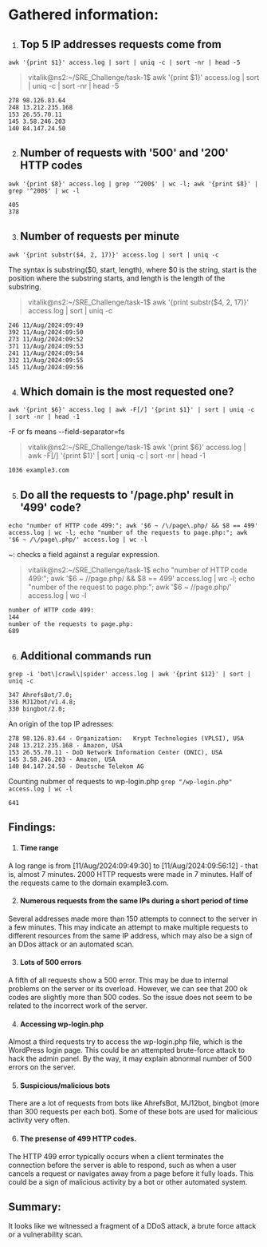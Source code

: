 # Gathered information:

1. ## Top 5 IP addresses requests come from 
  ```awk '{print $1}' access.log | sort | uniq -c | sort -nr | head -5```

> vitalik@ns2:~/SRE_Challenge/task-1$ awk '{print $1}' access.log | sort | uniq -c | sort -nr | head -5
  
    278 98.126.83.64
    248 13.212.235.168
    153 26.55.70.11
    145 3.58.246.203
    140 84.147.24.50

2. ## Number of requests with '500' and '200' HTTP codes

  ```awk '{print $8}' access.log | grep '^200$' | wc -l; awk '{print $8}' | grep '^200$' | wc -l```

    405
    378

3. ## Number of requests per minute 
  ```awk '{print substr($4, 2, 17)}' access.log | sort | uniq -c```

The syntax is substring($0, start, length), where $0 is the string, 
start is the position where the substring starts, and length is the length of the substring.

> vitalik@ns2:~/SRE_Challenge/task-1$ awk '{print substr($4, 2, 17)}' access.log | sort | uniq -c
    
    246 11/Aug/2024:09:49
    392 11/Aug/2024:09:50
    273 11/Aug/2024:09:52
    371 11/Aug/2024:09:53
    241 11/Aug/2024:09:54
    332 11/Aug/2024:09:55
    145 11/Aug/2024:09:56

4. ## Which domain is the most requested one? 
  ```awk '{print $6}' access.log | awk -F[/] '{print $1}' | sort | uniq -c | sort -nr | head -1```
 
-F or fs means --field-separator=fs

> vitalik@ns2:~/SRE_Challenge/task-1$ awk '{print $6}' access.log | awk -F[/] '{print $1}' | sort | uniq -c | sort -nr | head -1

    1036 example3.com

5. ## Do all the requests to '/page.php' result in '499' code? 
  ```echo "number of HTTP code 499:"; awk '$6 ~ /\/page\.php/ && $8 == 499' access.log | wc -l; echo "number of the requests to page.php:"; awk '$6 ~ /\/page\.php/' access.log | wc -l``` 

~: checks a field against a regular expression.

> vitalik@ns2:~/SRE_Challenge/task-1$ echo "number of HTTP code 499:"; awk '$6 ~ /\/page\.php/ && $8 == 499' access.log | wc -l; echo "number of the request  to page.php:"; awk '$6 ~ /\/page\.php/' access.log | wc -l
 
    number of HTTP code 499:
    144
    number of the requests to page.php:
    689

6. ## Additional commands run

```grep -i 'bot\|crawl\|spider' access.log | awk '{print $12}' | sort | uniq -c```

    347 AhrefsBot/7.0;
    336 MJ12bot/v1.4.8;
    330 bingbot/2.0;

An origin of the top IP adresses:

    278 98.126.83.64 - Organization:   Krypt Technologies (VPLSI), USA
    248 13.212.235.168 - Amazon, USA
    153 26.55.70.11 - DoD Network Information Center (DNIC), USA
    145 3.58.246.203 - Amazon, USA
    140 84.147.24.50 - Deutsche Telekom AG

Counting nubmer of requests to wp-login.php
```grep "/wp-login.php" access.log | wc -l```

    641


## **Findings:**

1. #### Time range
A log range is from [11/Aug/2024:09:49:30] to [11/Aug/2024:09:56:12] - that is, almost 7 minutes. 2000 HTTP requests were made in 7 minutes.
Half of the requests came to the domain example3.com.

2. #### Numerous requests from the same IPs during a short period of time
Several addresses made more than 150 attempts to connect to the server in a few minutes. This may indicate an attempt to make multiple requests to different resources from the same IP address, which may also be a sign of an DDos attack or an automated scan.

3. #### Lots of 500 errors
A fifth of all requests show a 500 error. This may be due to internal problems on the server or its overload. 
However, we can see that 200 ok codes are slightly more than 500 codes. So the issue does not seem to be related to the incorrect work of the server. 

4. #### Accessing wp-login.php
Almost a third requests try to access the wp-login.php file, which is the WordPress login page.
This could be an attempted brute-force attack to hack the admin panel. By the way, it may explain abnormal number of 500 errors on the server.

5. #### Suspicious/malicious bots
There are a lot of requests from bots like AhrefsBot, MJ12bot, bingbot (more than 300 requests per each bot). Some of these bots are used for malicious activity very often.

6. #### The presense of 499 HTTP codes.
The HTTP 499 error typically occurs when a client terminates the connection before the server is able to respond, such as when a user cancels a request or navigates away from a page before it fully loads.
This could be a sign of malicious activity by a bot or other automated system.

## **Summary:**
It looks like we witnessed a fragment of a DDoS attack, a brute force attack or a vulnerability scan.

